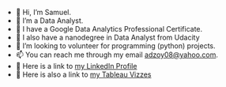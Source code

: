 - 👋 Hi, I’m Samuel.
- 👀 I’m a Data Analyst.
- 🌱 I have a Google Data Analytics Professional Certificate. 
- 🌱 I also have a nanodegree in Data Analyst from Udacity
- 💞️ I’m looking to volunteer for programming (python) projects.
- 📫 You can reach me through my email adzoy08@yahoo.com.
- 🔗 Here is a link to [my LinkedIn Profile](https://www.linkedin.com/in/samuel-duah-boadi/)
-  🎥 Here is also a link to [my Tableau Vizzes](https://public.tableau.com/app/profile/samuel.boadi/vizzes)

<!---
Adzoy08/Adzoy08 is a ✨ special ✨ repository because its `README.md` (this file) appears on your GitHub profile.
You can click the Preview link to take a look at your changes.
--->
